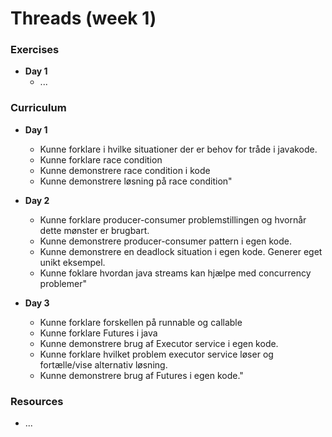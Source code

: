 # Threads (week 1)

### Exercises
* **Day 1**
  * ...

### Curriculum
* **Day 1**
  * Kunne forklare i hvilke situationer der er behov for tråde i javakode.
  * Kunne forklare race condition
  * Kunne demonstrere race condition i kode
  * Kunne demonstrere løsning på race condition"

* **Day 2**
  * Kunne forklare producer-consumer problemstillingen og hvornår dette mønster er brugbart.
  * Kunne demonstrere producer-consumer pattern i egen kode.
  * Kunne demonstrere en deadlock situation i egen kode. Generer eget unikt eksempel.
  * Kunne foklare hvordan java streams kan hjælpe med concurrency problemer"

* **Day 3**
  * Kunne forklare forskellen på runnable og callable 
  * Kunne forklare Futures i java 
  * Kunne demonstrere brug af Executor service i egen kode.
  * Kunne forklare hvilket problem executor service løser og fortælle/vise alternativ løsning.
  * Kunne demonstrere brug af Futures i egen kode."

### Resources
* ...
